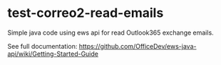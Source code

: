 # test-correo2-read-emails
Simple java code using ews api for read Outlook365 exchange emails.

See full documentation:
https://github.com/OfficeDev/ews-java-api/wiki/Getting-Started-Guide
